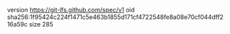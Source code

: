 version https://git-lfs.github.com/spec/v1
oid sha256:1f95424c224f1471c5e463b1855d171cf4722548fe8a08e70cf044dff216a59c
size 285
